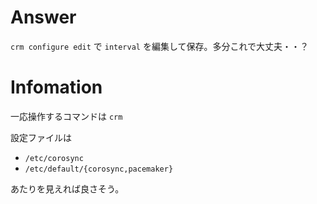 
# Answer

`crm configure edit` で `interval` を編集して保存。多分これで大丈夫・・？

# Infomation

一応操作するコマンドは `crm`

設定ファイルは

- `/etc/corosync`
- `/etc/default/{corosync,pacemaker}`

あたりを見えれば良さそう。

